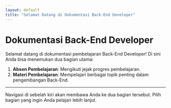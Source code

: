 ```yaml
---
layout: default
title: "Selamat Datang di Dokumentasi Back-End Developer"
---
```


# Dokumentasi Back-End Developer

Selamat datang di dokumentasi pembelajaran Back-End Developer! Di sini Anda bisa menemukan dua bagian utama:

1. **Absen Pembelajaran**: Mengikuti jejak progres pembelajaran.
2. **Materi Pembelajaran**: Mempelajari berbagai topik penting dalam pengembangan Back-End.

---

Navigasi di sebelah kiri akan membawa Anda ke dua bagian tersebut. Pilih bagian yang ingin Anda pelajari lebih lanjut.
